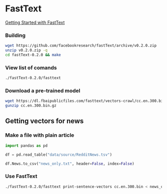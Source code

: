 # FastText
[Getting Started with FastText](https://fasttext.cc/docs/en/support.html)
### Building
```bash
wget https://github.com/facebookresearch/fastText/archive/v0.2.0.zip
unzip v0.2.0.zip -q
cd fastText-0.2.0 && make
```

### View list of comands

```bash
./fastText-0.2.0/fasttext
```

### Download a pre-trained model

```bash
wget https://dl.fbaipublicfiles.com/fasttext/vectors-crawl/cc.en.300.bin.gz
gunzip cc.en.300.bin.gz
```

## Getting vectors for news
### Make a file with plain article
```python
import pandas as pd

df = pd.read_table("data/source/RedditNews.tsv")

df.News.to_csv("news_only.txt", header=False, index=False)
```

### Use FastText
```bash
./fastText-0.2.0/fasttext print-sentence-vectors cc.en.300.bin < news_only.txt > data/prepared/article_vectors.txt
```
